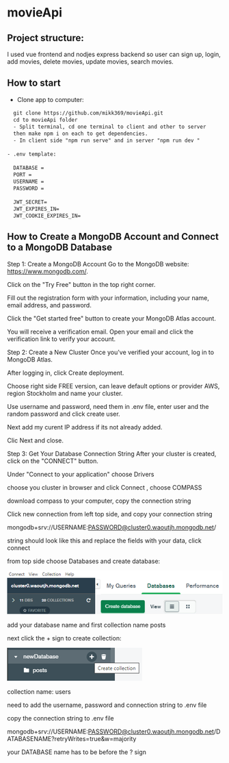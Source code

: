 # movieApi

## Project structure:

I used vue frontend and nodjes express backend so user can sign up, login,
add movies, delete movies, update movies, search movies.

## How to start

- Clone app to computer:

```
  git clone https://github.com/mikk369/movieApi.git
  cd to movieApi folder
  - Split terminal, cd one terminal to client and other to server
  then make npm i on each to get dependencies.
  - In client side "npm run serve" and in server "npm run dev "

- .env template:

  DATABASE =
  PORT =
  USERNAME =
  PASSWORD =

  JWT_SECRET=
  JWT_EXPIRES_IN=
  JWT_COOKIE_EXPIRES_IN=

```

## How to Create a MongoDB Account and Connect to a MongoDB Database

Step 1: Create a MongoDB Account
Go to the MongoDB website: https://www.mongodb.com/.

Click on the "Try Free" button in the top right corner.

Fill out the registration form with your information, including your name, email address, and password.

Click the "Get started free" button to create your MongoDB Atlas account.

You will receive a verification email. Open your email and click the verification link to verify your account.

Step 2: Create a New Cluster
Once you've verified your account, log in to MongoDB Atlas.

After logging in, click Create deployment.

Choose right side FREE version, can leave default options or provider AWS, region Stockholm and name your cluster.

Use username and password, need them in .env file, enter user and the random password and click create user.

Next add my curent IP address if its not already added.

Clic Next and close.

Step 3: Get Your Database Connection String
After your cluster is created, click on the "CONNECT" button.

Under "Connect to your application" choose Drivers

choose you cluster in browser and click Connect , choose COMPASS

download compass to your computer, copy the connection string

Click new connection from left top side, and copy your connection string

mongodb+srv://USERNAME:PASSWORD@cluster0.waoutjh.mongodb.net/

string should look like this and replace the fields with your data, click connect

from top side choose Databases and create database:

![Alt text](image-1.png)

add your database name and first collection name posts

next click the + sign to create collection:

![Alt text](image.png)

collection name: users

need to add the username, password and connection string to .env file

copy the connection string to .env file

mongodb+srv://USERNAME:PASSWORD@cluster0.waoutjh.mongodb.net/DATABASENAME?retryWrites=true&w=majority

your DATABASE name has to be before the ? sign
